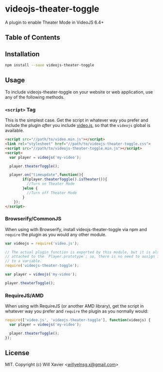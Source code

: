 # videojs-theater-toggle

A plugin to enable Theater Mode in VideoJS 6.4+

## Table of Contents

<!-- START doctoc -->
<!-- END doctoc -->
## Installation

```sh
npm install --save videojs-theater-toggle
```

## Usage

To include videojs-theater-toggle on your website or web application, use any of the following methods.

### `<script>` Tag

This is the simplest case. Get the script in whatever way you prefer and include the plugin _after_ you include [video.js][videojs], so that the `videojs` global is available.

```html
<script src="//path/to/video.min.js"></script>
<link rel="stylesheet" href="//path/to/videojs-theater-toggle.css">
<script src="//path/to/videojs-theater-toggle.min.js"></script>
<script>
  var player = videojs('my-video');

  player.theaterToggle();

  player.on("timeupdate",function(){
		if(player.theaterToggle().isTheater()){
          //Turn on Theater Mode
        }else {
          //Turn off Theater Mode
        }
  	});
</script>
```

### Browserify/CommonJS

When using with Browserify, install videojs-theater-toggle via npm and `require` the plugin as you would any other module.

```js
var videojs = require('video.js');

// The actual plugin function is exported by this module, but it is also
// attached to the `Player.prototype`; so, there is no need to assign it
// to a variable.
require('videojs-theater-toggle');

var player = videojs('my-video');

player.theaterToggle();
```

### RequireJS/AMD

When using with RequireJS (or another AMD library), get the script in whatever way you prefer and `require` the plugin as you normally would:

```js
require(['video.js', 'videojs-theater-toggle'], function(videojs) {
  var player = videojs('my-video');

  player.theaterToggle();
});
```

## License

MIT. Copyright (c) Will Xavier &lt;willyelnsg.x@gmail.com&gt;


[videojs]: http://videojs.com/
